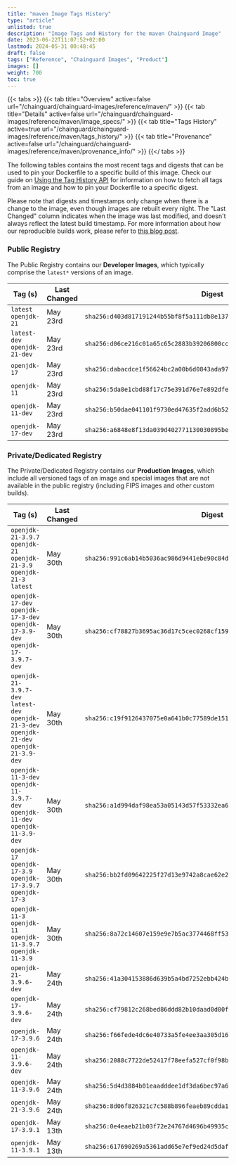 ```yaml
---
title: "maven Image Tags History"
type: "article"
unlisted: true
description: "Image Tags and History for the maven Chainguard Image"
date: 2023-06-22T11:07:52+02:00
lastmod: 2024-05-31 00:48:45
draft: false
tags: ["Reference", "Chainguard Images", "Product"]
images: []
weight: 700
toc: true
---
```


{{< tabs >}}
{{< tab title="Overview" active=false url="/chainguard/chainguard-images/reference/maven/" >}}
{{< tab title="Details" active=false url="/chainguard/chainguard-images/reference/maven/image_specs/" >}}
{{< tab title="Tags History" active=true url="/chainguard/chainguard-images/reference/maven/tags_history/" >}}
{{< tab title="Provenance" active=false url="/chainguard/chainguard-images/reference/maven/provenance_info/" >}}
{{</ tabs >}}

The following tables contains the most recent tags and digests that can be used to pin your Dockerfile to a specific build of this image. Check our guide on [Using the Tag History API](/chainguard/chainguard-images/using-the-tag-history-api/) for information on how to fetch all tags from an image and how to pin your Dockerfile to a specific digest.

Please note that digests and timestamps only change when there is a change to the image, even though images are rebuilt every night. The "Last Changed" column indicates when the image was last modified, and doesn't always reflect the latest build timestamp. For more information about how our reproducible builds work, please refer to [this blog post](https://www.chainguard.dev/unchained/reproducing-chainguards-reproducible-image-builds).

### Public Registry
The Public Registry contains our **Developer Images**, which typically comprise the `latest*` versions of an image.

| Tag (s)                        | Last Changed | Digest                                                                    |
|--------------------------------|--------------|---------------------------------------------------------------------------|
|  `latest` `openjdk-21`         | May 23rd     | `sha256:d403d817191244b55bf8f5a111db8e1378e62bcfde5f648f0892becacce6b66b` |
|  `latest-dev` `openjdk-21-dev` | May 23rd     | `sha256:d06ce216c01a65c65c2883b39206800cc652db04b907fd8b2a3dbc6bf8c70f70` |
|  `openjdk-17`                  | May 23rd     | `sha256:dabacdce1f56624bc2a00b6d0843ada9748ac07c7992e683c18254f10f22c569` |
|  `openjdk-11`                  | May 23rd     | `sha256:5da8e1cbd88f17c75e391d76e7e892dfeb019fcc561dc8792373fba993c34e59` |
|  `openjdk-11-dev`              | May 23rd     | `sha256:b50dae041101f9730ed47635f2add6b52d77c98a0cff24c526a17edc47686e16` |
|  `openjdk-17-dev`              | May 23rd     | `sha256:a6848e8f13da039d402771130030895bed0397f5fc9b15d68647c85e4de7215e` |


### Private/Dedicated Registry
The Private/Dedicated Registry contains our **Production Images**, which include all versioned tags of an image and special images that are not available in the public registry (including FIPS images and other custom builds).

| Tag (s)                                                                                       | Last Changed | Digest                                                                    |
|-----------------------------------------------------------------------------------------------|--------------|---------------------------------------------------------------------------|
|  `openjdk-21-3.9.7` `openjdk-21` `openjdk-21-3.9` `openjdk-21-3` `latest`                     | May 30th     | `sha256:991c6ab14b5036ac986d9441ebe90c84de1b05b4f542493c552996556d49e2aa` |
|  `openjdk-17-dev` `openjdk-17-3-dev` `openjdk-17-3.9-dev` `openjdk-17-3.9.7-dev`              | May 30th     | `sha256:cf78827b3695ac36d17c5cec0268cf15951d427e8a9ec66f812166387563949b` |
|  `openjdk-21-3.9.7-dev` `latest-dev` `openjdk-21-3-dev` `openjdk-21-dev` `openjdk-21-3.9-dev` | May 30th     | `sha256:c19f9126437075e0a641b0c77589de15113bdf31363162e55a4fd7305ababeef` |
|  `openjdk-11-3-dev` `openjdk-11-3.9.7-dev` `openjdk-11-dev` `openjdk-11-3.9-dev`              | May 30th     | `sha256:a1d994daf98ea53a05143d57f53332ea65c6b97d7fa2137b72032f2c7e5d36d6` |
|  `openjdk-17` `openjdk-17-3.9` `openjdk-17-3.9.7` `openjdk-17-3`                              | May 30th     | `sha256:bb2fd09642225f27d13e9742a8cae62e2945f57a77b6c5de80238f47e2b1d5a3` |
|  `openjdk-11-3` `openjdk-11` `openjdk-11-3.9.7` `openjdk-11-3.9`                              | May 30th     | `sha256:8a72c14607e159e9e7b5ac3774468ff53deb61fdef3c66c1e944ae96362b60ce` |
|  `openjdk-21-3.9.6-dev`                                                                       | May 24th     | `sha256:41a304153886d639b5a4bd7252ebb424b45f5a2643621e01e52e235517d53677` |
|  `openjdk-17-3.9.6-dev`                                                                       | May 24th     | `sha256:cf79812c268bed86ddd82b10daad0d00ff26dab42683748f999b06c33f8b79eb` |
|  `openjdk-17-3.9.6`                                                                           | May 24th     | `sha256:f66fede4dc6e40733a5fe4ee3aa305d1661d8c4489cc0e284e094ba7d047516d` |
|  `openjdk-11-3.9.6-dev`                                                                       | May 24th     | `sha256:2088c7722de52417f78eefa527cf0f98bbbcfeb55255d884fc92ff134fefee49` |
|  `openjdk-11-3.9.6`                                                                           | May 24th     | `sha256:5d4d3884b01eaadddee1df3da6bec97a65d8cb5da746fd15eb0c180f004f82a0` |
|  `openjdk-21-3.9.6`                                                                           | May 24th     | `sha256:8d06f826321c7c588b896feaeb89cdda13d3d4793f60fb28ec38405b7a522b45` |
|  `openjdk-17-3.9.1`                                                                           | May 13th     | `sha256:0e4eaeb21b03f72e24767d4696b49935cd6b8838852d89e5243ba19fee27afc8` |
|  `openjdk-11-3.9.1`                                                                           | May 13th     | `sha256:617690269a5361add65e7ef9ed24d5daf94300c5728c41d796a92b680d7d5b41` |

